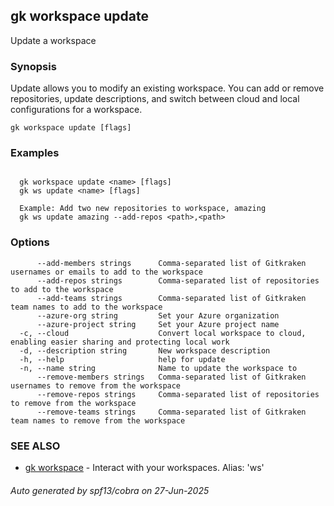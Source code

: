 ## gk workspace update

Update a workspace

### Synopsis


Update allows you to modify an existing workspace. You can add or remove repositories, update descriptions, 
and switch between cloud and local configurations for a workspace.


```
gk workspace update [flags]
```

### Examples

```

  gk workspace update <name> [flags]
  gk ws update <name> [flags]
  
  Example: Add two new repositories to workspace, amazing
  gk ws update amazing --add-repos <path>,<path>

```

### Options

```
      --add-members strings      Comma-separated list of Gitkraken usernames or emails to add to the workspace
      --add-repos strings        Comma-separated list of repositories to add to the workspace
      --add-teams strings        Comma-separated list of Gitkraken team names to add to the workspace
      --azure-org string         Set your Azure organization
      --azure-project string     Set your Azure project name
  -c, --cloud                    Convert local workspace to cloud, enabling easier sharing and protecting local work
  -d, --description string       New workspace description
  -h, --help                     help for update
  -n, --name string              Name to update the workspace to
      --remove-members strings   Comma-separated list of Gitkraken usernames to remove from the workspace
      --remove-repos strings     Comma-separated list of repositories to remove from the workspace
      --remove-teams strings     Comma-separated list of Gitkraken team names to remove from the workspace
```

### SEE ALSO

* [gk workspace](gk_workspace.md)	 - Interact with your workspaces. Alias: 'ws'

###### Auto generated by spf13/cobra on 27-Jun-2025
